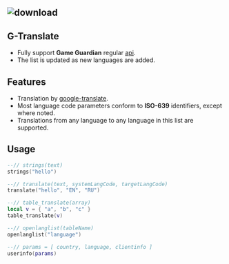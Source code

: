 ## ![download](https://github.com/user-attachments/assets/f425bdb5-7062-4e82-a00c-3a9f364d1b0d)
## G-Translate
* Fully support **Game Guardian** regular [api](https://gameguardian.net/help/classgg.html).
* The list is updated as new languages are added.
## Features
* Translation by [google-translate](https://translate.google.com).
* Most language code parameters conform to **ISO-639** identifiers, except where noted.
* Translations from any language to any language in this list are supported.
## Usage
```lua
--// strings(text)
strings("hello")
```
```lua
--// translate(text, systemLangCode, targetLangCode)
translate("hello", "EN", "RU")
```
```lua
--// table_translate(array)
local v = { "a", "b", "c" }
table_translate(v)
```
```lua
--// openlanglist(tableName)
openlanglist("language")
```
```lua
--// params = [ country, language, clientinfo ]
userinfo(params)
```
